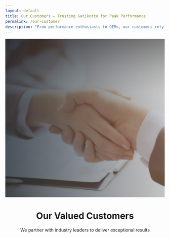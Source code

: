 ```yaml
---
layout: default
title: Our Customers – Trusting Gatikotto for Peak Performance
permalink: /our-customer
description: "From performance enthusiasts to OEMs, our customers rely on Gatikotto’s suspension products for unmatched quality, control, and engineering excellence."
---
```

<div class="container-fluid p-0">
  <div class="row g-0">
    <div class="col-12">
      <img src="/assets/images/customers_banner1.jpg" alt="Gatikotto Products" class="img-fluid w-100 d-block" style="height: 500px; object-fit: cover;">
    </div>
  </div>
</div>
<!-- Hero Section -->
<header class="bg-primary text-white py-2">
 <div class="container text-center"><h1 class="display-4">Our Valued Customers</h1><p class="lead">We partner with industry leaders to deliver exceptional results</p></div>
</header>
<!-- our customer  -->
<!-- {% include our-customer.html %} -->